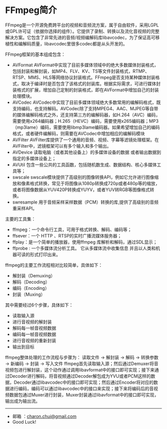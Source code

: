 FFmpeg简介
===

FFmpeg是一个开源免费跨平台的视频和音频流方案，属于自由软件，采用LGPL或GPL许可证（依据你选择的组件）。它提供了录制、转换以及流化音视频的完整解决方案。它包含了非常先进的音频/视频编解码库libavcodec，为了保证高可移植性和编解码质量，libavcodec里很多codec都是从头开发的。

FFmpeg框架的基本组成包含： 
- AVFormat
    AVFormat中实现了目前多媒体领域中的绝大多数媒体封装格式，包括封装和解封装，如MP4、FLV、KV、TS等文件封装格式，RTMP、RTSP、MMS、HLS等网络协议封装格式。FFmpeg是否支持某种媒体封装格式，取决于编译时是否包含了该格式的封装库。根据实际需求，可进行媒体封装格式的扩展，增加自己定制的封装格式，即在AVFormat中增加自己的封装处理模块。
- AVCodec
    AVCodec中实现了目前多媒体领域绝大多数常用的编解码格式，既支持编码，也支持解码。AVCodec除了支持MPEG4、AAC、MJPEG等自带的媒体编解码格式之外，还支持第三方的编解码器，如H.264（AVC）编码，需要使用x264编码器；H.265（HEVC）编码，需要使用x265编码器；MP3（mp3lame）编码，需要使用libmp3lame编码器。如果希望增加自己的编码格式，或者硬件编解码，则需要在AVCodec中增加相应的编解码模块
- AVFilter
    AVFilter库提供了一个通用的音频、视频、字幕等滤镜处理框架。在AVFilter中，滤镜框架可以有多个输入和多个输出。
- AVDevice
    读取电脑（或者其他设备上）的多媒体设备的数据 或者输出数据到指定的多媒体设备上；
- AVUtil
    包含一些公共的工具函数，包括随机数生成、数据结构、核心多媒体工具等；
- swscale
    swscale模块提供了高级别的图像转换API，例如它允许进行图像缩放和像素格式转换，常见于将图像从1080p转换成720p或者480p等的缩放，或者将图像数据从YUV420P转换成YUYV，或者YUV转RGB等图像格式转换。
- swresample
    用于音频采样采样数据（PCM）转换的库,提供了高级别的音频重采样API。



主要的工具集：

- ffmpeg：一个命令行工具，可用于格式转换、解码、编码等；
- ffsever：一个 HTTP 、RTSP的实时广播流媒体服务器；
- ffplay：是一个简单的播放器，使用ffmpeg 库解析和解码，通过SDL显示；
- ffprobe : 一个多媒体流分析工具。 它从多媒体流中收集信息 并且以人类和机器可读的形式打印出来。


ffmpeg的主要工作流程相对比较简单，具体如下： 
- 解封装（Demuxing）
- 解码（Decoding）
- 编码（Encoding）
- 封装（Muxing）

其中需要经过6个步骤，具体如下： 
- 读取输入源
- 进行音视频的解封装
- 解码每一帧音视频数据
- 编码每一帧音视频数据
- 进行音视频的重新封装
- 输出到目标


ffmpeg整体处理的工作流程与步骤为： 
读取文件 → 解封装 → 解码 → 转换参数 → 新编码 → 封装 → 写入文件
ffmpeg首先读取输入源；然后通过Demuxer将音视频包进行解封装，这个动作通过调用libavformat中的接口即可实现；接下来通过Decoder进行解码，将音视频通过Decoder解包成为YVU或者PCM这样的数据，Decoder通过libavcodec中的接口即可实现；然后通过Encoder将对应的数据进行编码，编码可以通过libavcodec中的接口来实现；接下来将编码后的音视频数据包通过Muxer进行封装，Muxer封装通过libavformat中的接口即可实现，输出成为输出流。




---

- 邮箱 ：charon.chui@gmail.com  
- Good Luck! 